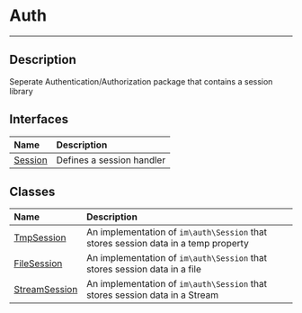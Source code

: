 # Auth
____

## Description
Seperate Authentication/Authorization package that contains a session library

## Interfaces
| Name | Description |
| :--- | :---------- |
| [Session](auth-Session.md) | Defines a session handler |

## Classes
| Name | Description |
| :--- | :---------- |
| [TmpSession](auth-TmpSession.md) | An implementation of `im\auth\Session` that stores session data in a temp property |
| [FileSession](auth-FileSession.md) | An implementation of `im\auth\Session` that stores session data in a file |
| [StreamSession](auth-StreamSession.md) | An implementation of `im\auth\Session` that stores session data in a Stream |
